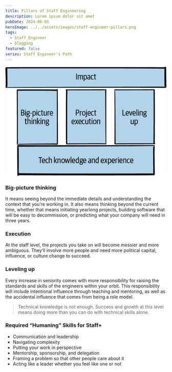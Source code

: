 ```yaml
---
title: Pillars of Staff Engineering
description: Lorem ipsum dolor sit amet
pubDate: 2024-06-05
heroImage: ../../assets/images/staff-engineer-pillars.png
tags:
  - Staff_Engineer
  - blogging
featured: false
series: Staff Engineer's Path
---
```

![pillars](../../assets/images/staff-engineer-pillars.png)
### Big-picture thinking
It means seeing beyond the immediate details and understanding the context that you’re working in. It also means thinking beyond the current time, whether that means initiating yearlong projects, building software that will be easy to decommission, or predicting what your company will need in three years.

### Execution
At the staff level, the projects you take on will become messier and more ambiguous. They’ll involve more people and need more political capital, influence, or culture change to succeed.

### Leveling up
Every increase in seniority comes with more responsibility for raising the standards and skills of the engineers within your orbit. This responsibility will include intentional influence through teaching and mentoring, as well as the accidental influence that comes from being a role model.

> Technical knowledge is not enough. Success and growth at this level means doing more than you can do with technical skills alone.

### Required “Humaning” Skills for Staff+
- Communication and leadership
- Navigating complexity
- Putting your work in perspective
- Mentorship, sponsorship, and delegation
- Framing a problem so that other people care about it
- Acting like a leader whether you feel like one or not

